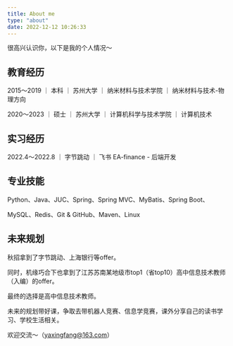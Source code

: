 ```yaml
---
title: About me
type: "about"
date: 2022-12-12 10:26:33
---
```


很高兴认识你，以下是我的个人情况～

## 教育经历

2015～2019 ｜ 本科 ｜ 苏州大学 ｜ 纳米材料与技术学院 ｜ 纳米材料与技术-物理方向 

2020～2023 ｜ 硕士 ｜ 苏州大学 ｜ 计算机科学与技术学院 ｜ 计算机技术

## 实习经历

2022.4～2022.8 ｜ 字节跳动 ｜ 飞书 EA-finance - 后端开发

## 专业技能

Python、Java、JUC、Spring、Spring MVC、MyBatis、Spring Boot、

MySQL、Redis、Git & GitHub、Maven、Linux

## 未来规划

秋招拿到了字节跳动、上海银行等offer。

同时，机缘巧合下也拿到了江苏苏南某地级市top1（省top10）高中信息技术教师（入编）的offer。

最终的选择是高中信息技术教师。

未来的规划带好课，争取去带机器人竞赛、信息学竞赛，课外分享自己的读书学习、学校生活相关。

欢迎交流～（yaxingfang@163.com）

